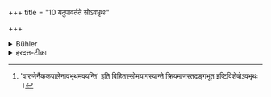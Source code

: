 +++
title = "10 यदुपावर्तते सोऽवभृथः"

+++

<details><summary>Bühler</summary>

10. When he returns (after having accompanied his guest), that (act represents) the Avabhṛtha, (the final bath performed after the completion of a sacrifice.)
</details>

<details><summary>हरदत्त-टीका</summary>

## सूत्रम्
यदुपावर्तते [^४]सोऽवभृथः ॥ १० ॥  
### टिप्पनी
उपावर्तनं अनुव्रज्य प्रत्यावर्ननम् ॥ १० ॥  

[^४]: 'वारुणेनैककपालेनावभृथमवयन्ति' इति विहितस्सोमयागस्यान्ते क्रियमाणस्तदङ्गभूत इष्टिविशेषोऽवभृथः ।
</details>
